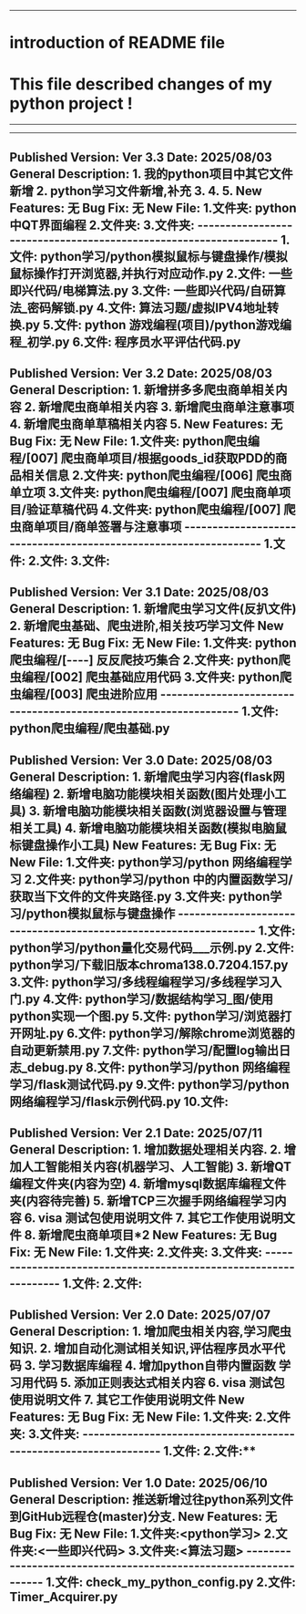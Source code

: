 
-------------------------------------------------------------------------------------------------------------
# introduction of README file
# This file described changes of my python project !
-------------------------------------------------------------------------------------------------------------

-------------------------------------------------------------------------------------------------------------
Published Version: Ver 3.3   Date: 2025/08/03
General Description:
    1. 我的python项目中其它文件新增
    2. python学习文件新增,补充
    3. 
    4. 
    5.
New Features:
    无
Bug Fix:
    无
New File:
    1.文件夹: python 中QT界面编程
    2.文件夹: 
    3.文件夹:
    -----------------------------------------------------------------
    1.文件: python学习/python模拟鼠标与键盘操作/模拟鼠标操作打开浏览器,并执行对应动作.py
    2.文件: 一些即兴代码/电梯算法.py
    3.文件: 一些即兴代码/自研算法_密码解锁.py
    4.文件: 算法习题/虚拟IPV4地址转换.py
    5.文件: python 游戏编程(项目)/python游戏编程_初学.py
    6.文件: 程序员水平评估代码.py
-------------------------------------------------------------------------------------------------------------
Published Version: Ver 3.2   Date: 2025/08/03
General Description:
    1. 新增拼多多爬虫商单相关内容
    2. 新增爬虫商单相关内容
    3. 新增爬虫商单注意事项
    4. 新增爬虫商单草稿相关内容
    5.
New Features:
    无
Bug Fix:
    无
New File:
    1.文件夹: python爬虫编程/[007] 爬虫商单项目/根据goods_id获取PDD的商品相关信息
    2.文件夹: python爬虫编程/[006] 爬虫商单立项
    3.文件夹: python爬虫编程/[007] 爬虫商单项目/验证草稿代码
    4.文件夹: python爬虫编程/[007] 爬虫商单项目/商单签署与注意事项
    -----------------------------------------------------------------
    1.文件: 
    2.文件:
    3.文件:
-------------------------------------------------------------------------------------------------------------
Published Version: Ver 3.1   Date: 2025/08/03
General Description:
    1. 新增爬虫学习文件(反扒文件)
    2. 新增爬虫基础、爬虫进阶,相关技巧学习文件
New Features:
    无
Bug Fix:
    无
New File:
    1.文件夹: python爬虫编程/[----] 反反爬技巧集合
    2.文件夹: python爬虫编程/[002] 爬虫基础应用代码
    3.文件夹: python爬虫编程/[003] 爬虫进阶应用
    -----------------------------------------------------------------
    1.文件: python爬虫编程/爬虫基础.py
-------------------------------------------------------------------------------------------------------------
Published Version: Ver 3.0   Date: 2025/08/03
General Description:
    1. 新增爬虫学习内容(flask网络编程)
    2. 新增电脑功能模块相关函数(图片处理小工具)
    3. 新增电脑功能模块相关函数(浏览器设置与管理相关工具)
    4. 新增电脑功能模块相关函数(模拟电脑鼠标键盘操作小工具)
New Features:
    无
Bug Fix:
    无
New File:
    1.文件夹: python学习/python 网络编程学习
    2.文件夹: python学习/python 中的内置函数学习/获取当下文件的文件夹路径.py
    3.文件夹: python学习/python模拟鼠标与键盘操作
    -----------------------------------------------------------------
    1.文件: python学习/python量化交易代码___示例.py
    2.文件: python学习/下载旧版本chroma138.0.7204.157.py
    3.文件: python学习/多线程编程学习/多线程学习入门.py
    4.文件: python学习/数据结构学习_图/使用python实现一个图.py
    5.文件: python学习/浏览器打开网址.py
    6.文件: python学习/解除chrome浏览器的自动更新禁用.py
    7.文件: python学习/配置log输出日志_debug.py
    8.文件: python学习/python 网络编程学习/flask测试代码.py
    9.文件: python学习/python 网络编程学习/flask示例代码.py
    10.文件: 
-------------------------------------------------------------------------------------------------------------
Published Version: Ver 2.1   Date: 2025/07/11
General Description:
    1. 增加数据处理相关内容.
    2. 增加人工智能相关内容(机器学习、人工智能)
    3. 新增QT编程文件夹(内容为空)
    4. 新增mysql数据库编程文件夹(内容待完善)
    5. 新增TCP三次握手网络编程学习内容
    6. visa 测试包使用说明文件
    7. 其它工作使用说明文件
    8. 新增爬虫商单项目*2
New Features:
    无
Bug Fix:
    无
New File:
    1.文件夹:
    2.文件夹:
    3.文件夹:
    -----------------------------------------------------------------
    1.文件: 
    2.文件:
-------------------------------------------------------------------------------------------------------------
Published Version: Ver 2.0   Date: 2025/07/07
General Description:
    1. 增加爬虫相关内容,学习爬虫知识.
    2. 增加自动化测试相关知识,评估程序员水平代码
    3. 学习数据库编程
    4. 增加python自带内置函数 学习用代码
    5. 添加正则表达式相关内容
    6. visa 测试包使用说明文件
    7. 其它工作使用说明文件
New Features:
    无
Bug Fix:
    无
New File:
    1.文件夹:
    2.文件夹:
    3.文件夹:
    -----------------------------------------------------------------
    1.文件: 
    2.文件:**
-------------------------------------------------------------------------------------------------------------
Published Version: Ver 1.0   Date: 2025/06/10
General Description:
    推送新增过往python系列文件到GitHub远程仓(master)分支.
New Features:
    无
Bug Fix:
    无
New File:
    1.文件夹:<python学习>
    2.文件夹:<一些即兴代码>
    3.文件夹:<算法习题>
    -----------------------------------------------------------------
    1.文件: check_my_python_config.py
    2.文件: Timer_Acquirer.py
-------------------------------------------------------------------------------------------------------------
    

